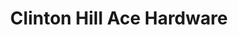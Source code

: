 ---
title: "Clinton Hill Ace Hardware"
url: /brooklyn/clinton-hill-ace-hardware/
shop: Eisenwaren
---